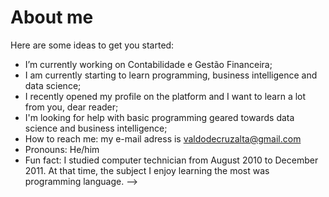 # About me


Here are some ideas to get you started:

-  I’m currently working on Contabilidade e Gestão Financeira;
-  I am currently starting to learn programming, business intelligence and data science;
-  I recently opened my profile on the platform and I want to learn a lot from you, dear reader;
-  I'm looking for help with basic programming geared towards data science and business intelligence;
-  How to reach me: my e-mail adress is valdodecruzalta@gmail.com
-  Pronouns: He/him
-  Fun fact: I studied computer technician from August 2010 to December 2011. At that time, the subject I enjoy learning the most was programming language.
-->

